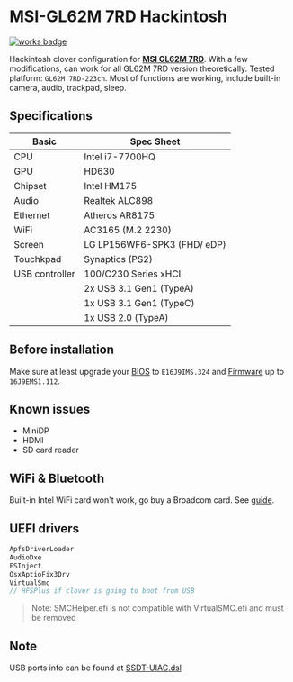 MSI-GL62M 7RD Hackintosh
======
[![works badge](https://cdn.jsdelivr.net/gh/nikku/works-on-my-machine@v0.2.0/badge.svg)][project_link]

Hackintosh clover configuration for [**MSI GL62M 7RD**][msi_overview].
With a few modifications, can work for all GL62M 7RD version theoretically.
Tested platform: `GL62M 7RD-223cn`.
Most of functions are working, include built-in camera, audio, trackpad, sleep.

## Specifications
| Basic | Spec Sheet |
|--|--|
| CPU | Intel i7-7700HQ |
| GPU | HD630 |
| Chipset | Intel HM175 |
| Audio | Realtek ALC898 |
| Ethernet | Atheros AR8175 |
| WiFi | AC3165 (M.2 2230) |
| Screen | LG LP156WF6-SPK3 (FHD/ eDP) | 
| Touchkpad | Synaptics (PS2) | 
| USB controller | 100/C230 Series xHCI |
| | 2x USB 3.1 Gen1 (TypeA) | 
|  | 1x USB 3.1 Gen1 (TypeC) | 
|  | 1x USB 2.0 (TypeA) | 

## Before installation
Make sure at least upgrade your [BIOS][msi_bios] to `E16J9IMS.324` and [Firmware][msi_firmware] up to `16J9EMS1.112`.

## Known issues
* MiniDP
* HDMI
* SD card reader

## WiFi & Bluetooth
Built-in Intel WiFi card won't work, go buy a Broadcom card. See [guide][wifi_guide].

## UEFI drivers
``` c++
ApfsDriverLoader
AudioDxe
FSInject
OsxAptioFix3Drv
VirtualSmc
// HFSPlus if clover is going to boot from USB
```
> Note: SMCHelper.efi is not compatible with VirtualSMC.efi and must be removed

## Note 
USB ports info can be found at [SSDT-UIAC.dsl][usb_map]

[wifi_guide]: https://www.tonymacx86.com/threads/broadcom-wifi-bluetooth-guide.242423
[msi_overview]: https://www.msi.com/Laptop/support/GL62M-7RD
[msi_bios]: https://www.msi.com/Laptop/support/GL62M-7RD#down-bios
[msi_firmware]: https://www.msi.com/Laptop/support/GL62M-7RD#down-firmware
[project_link]: https://github.com/0ranko0P/GL62M-7RD-Hackintosh
[usb_map]:  https://github.com/0ranko0P/GL62M-7RD-Hackintosh/blob/master/hotpatchs/deprecated/SSDT-UIAC.dsl
